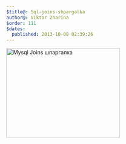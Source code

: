 ```yaml
---
$title@: Sql-joins-shpargalka
author@: Viktor Zharina
$order: 111
$dates:
  published: 2013-10-08 02:39:26
---
```

<a href="http://viktor.zharina.info/wp-content/uploads/2013/10/ShparagalkaMysql.jpg"><img src="http://viktor.zharina.info/wp-content/uploads/2013/10/ShparagalkaMysql-300x236.jpg" alt="Mysql Joins шпаргалка" width="300" height="236" class="size-medium wp-image-1047" /></a>